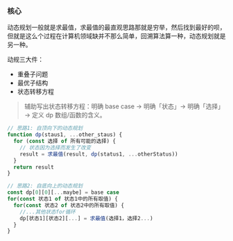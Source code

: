 ### 核心

动态规划一般就是求最值，求最值的最直观思路那就是穷举，然后找到最好的呗，但就是这么个过程在计算机领域缺并不那么简单，回溯算法算一种，动态规划就是另一种。

动规三大件：

- 重叠子问题
- 最优子结构
- 状态转移方程

> 辅助写出状态转移方程：明确 base case -> 明确「状态」-> 明确「选择」 -> 定义 dp 数组/函数的含义。

```js
// 思路1: 自顶向下的动态规划
function dp(staus1, ...other_staus) {
  for (const 选择 of 所有可能的选择) {
    // 状态因为选择而发生了改变
    result = 求最值(result, dp(status1, ...otherStatus))
  }
  return result
}

// 思路2: 自底向上的动态规划
const dp[0][0][...maybe] = base case
for(const 状态1 of 状态1中的所有取值) {
  for(const 状态2 of 状态2中的所有取值) {
    //...其他状态for循环
    dp[状态1][状态2][...] = 求最值(选择1，选择2...)
  }
}
```
